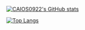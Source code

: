 [![CAIOS0922's GitHub stats](https://github-readme-stats.vercel.app/api?username=CAIOS0922&theme=vue-dark&show_icons=true)](https://github.com/CAIOS0922/github-readme-stats)

[![Top Langs](https://github-readme-stats.vercel.app/api/top-langs/?username=CAIOS0922&theme=vue-dark&show_icons=true&layout=compact)](https://github.com/lemolatoon/github-readme-stats)
